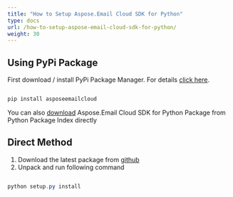 ```yaml
---
title: "How to Setup Aspose.Email Cloud SDK for Python"
type: docs
url: /how-to-setup-aspose-email-cloud-sdk-for-python/
weight: 30
---
```


## **Using PyPi Package**
First download / install PyPi Package Manager. For details [click here](https://pip.pypa.io/en/latest/installing.html).

```java

pip install asposeemailcloud

```

You can also [download](https://pypi.python.org/pypi/asposeemailcloud) Aspose.Email Cloud SDK for Python Package from Python Package Index directly
## **Direct Method**
1. Download the latest package from [github](https://github.com/aspose-email/Aspose.Email-for-Cloud/archive/master.zip)
2. Unpack and run following command

```java

python setup.py install

```
